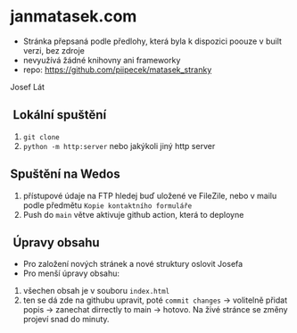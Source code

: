 # janmatasek.com

- Stránka přepsaná podle předlohy, která byla k dispozici poouze v built verzi, bez zdroje
- nevyužívá žádné knihovny ani frameworky
- repo: https://github.com/piipecek/matasek_stranky

Josef Lát

##  Lokální spuštění

1. `git clone`
2. `python -m http:server` nebo jakýkoli jiný http server

##  Spuštění na Wedos

1. přístupové údaje na FTP hledej buď uložené ve FileZile, nebo v mailu podle předmětu `Kopie kontaktního formuláře`
2. Push do `main` větve aktivuje github action, která to deployne

##  Úpravy obsahu

- Pro založení nových stránek a nové struktury oslovit Josefa
- Pro menší úpravy obsahu:
1) všechen obsah je v souboru `index.html`
2) ten se dá zde na githubu upravit, poté `commit changes` -> volitelně přidat popis -> zanechat dirrectly to main -> hotovo. Na živé stránce se změny projeví snad do minuty.
